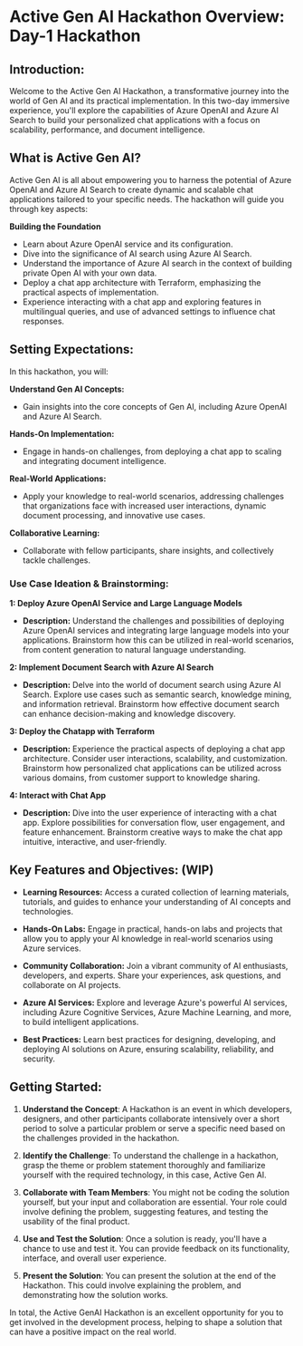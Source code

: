 # Active Gen AI Hackathon Overview: Day-1 Hackathon

## Introduction:
Welcome to the Active Gen AI Hackathon, a transformative journey into the world of Gen AI and its practical implementation. In this two-day immersive experience, you'll explore the capabilities of Azure OpenAI and Azure AI Search to build your personalized chat applications with a focus on scalability, performance, and document intelligence.

## What is Active Gen AI?
Active Gen AI is all about empowering you to harness the potential of Azure OpenAI and Azure AI Search to create dynamic and scalable chat applications tailored to your specific needs. The hackathon will guide you through key aspects:

**Building the Foundation**
- Learn about Azure OpenAI service and its configuration.
- Dive into the significance of AI search using Azure AI Search.
- Understand the importance of Azure AI search in the context of building private Open AI with your own data.
- Deploy a chat app architecture with Terraform, emphasizing the practical aspects of implementation.
- Experience interacting with a chat app and exploring features in multilingual queries, and use of advanced settings to influence chat responses.

## Setting Expectations:
In this hackathon, you will:

**Understand Gen AI Concepts:**
- Gain insights into the core concepts of Gen AI, including Azure OpenAI and Azure AI Search.

**Hands-On Implementation:**
- Engage in hands-on challenges, from deploying a chat app to scaling and integrating document intelligence.

**Real-World Applications:**
- Apply your knowledge to real-world scenarios, addressing challenges that organizations face with increased user interactions, dynamic document processing, and innovative use cases.

**Collaborative Learning:**
- Collaborate with fellow participants, share insights, and collectively tackle challenges.

### Use Case Ideation & Brainstorming:
**1: Deploy Azure OpenAI Service and Large Language Models**
- **Description:** Understand the challenges and possibilities of deploying Azure OpenAI services and integrating large language models into your applications. Brainstorm how this can be utilized in real-world scenarios, from content generation to natural language understanding.

**2: Implement Document Search with Azure AI Search**
- **Description:** Delve into the world of document search using Azure AI Search. Explore use cases such as semantic search, knowledge mining, and information retrieval. Brainstorm how effective document search can enhance decision-making and knowledge discovery.

**3: Deploy the Chatapp with Terraform**
- **Description:** Experience the practical aspects of deploying a chat app architecture. Consider user interactions, scalability, and customization. Brainstorm how personalized chat applications can be utilized across various domains, from customer support to knowledge sharing.

**4: Interact with Chat App**
- **Description:** Dive into the user experience of interacting with a chat app. Explore possibilities for conversation flow, user engagement, and feature enhancement. Brainstorm creative ways to make the chat app intuitive, interactive, and user-friendly.


## Key Features and Objectives: (WIP)

- **Learning Resources:** Access a curated collection of learning materials, tutorials, and guides to enhance your understanding of AI concepts and technologies.

- **Hands-On Labs:** Engage in practical, hands-on labs and projects that allow you to apply your AI knowledge in real-world scenarios using Azure services.

- **Community Collaboration:** Join a vibrant community of AI enthusiasts, developers, and experts. Share your experiences, ask questions, and collaborate on AI projects.

- **Azure AI Services:** Explore and leverage Azure's powerful AI services, including Azure Cognitive Services, Azure Machine Learning, and more, to build intelligent applications.

- **Best Practices:** Learn best practices for designing, developing, and deploying AI solutions on Azure, ensuring scalability, reliability, and security.

## Getting Started:

1. **Understand the Concept**: A Hackathon is an event in which developers, designers, and other participants collaborate intensively over a short period to solve a particular problem or serve a specific need based on the challenges provided in the hackathon.

2. **Identify the Challenge**: To understand the challenge in a hackathon, grasp the theme or problem statement thoroughly and familiarize yourself with the required technology, in this case, Active Gen AI.

3. **Collaborate with Team Members**: You might not be coding the solution yourself, but your input and collaboration are essential. Your role could involve defining the problem, suggesting features, and testing the usability of the final product.

4. **Use and Test the Solution**: Once a solution is ready, you'll have a chance to use and test it. You can provide feedback on its functionality, interface, and overall user experience.

5. **Present the Solution**: You can present the solution at the end of the Hackathon. This could involve explaining the problem, and demonstrating how the solution works.


In total, the Active GenAI Hackathon is an excellent opportunity for you to get involved in the development process, helping to shape a solution that can have a positive impact on the real world.
